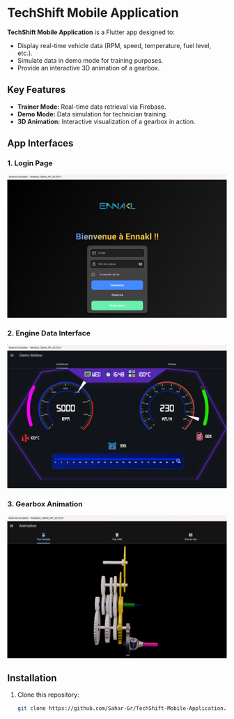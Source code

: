 # TechShift Mobile Application

**TechShift Mobile Application** is a Flutter app designed to:  
- Display real-time vehicle data (RPM, speed, temperature, fuel level, etc.).  
- Simulate data in demo mode for training purposes.  
- Provide an interactive 3D animation of a gearbox.  

## Key Features
- **Trainer Mode:** Real-time data retrieval via Firebase.  
- **Demo Mode:** Data simulation for technician training.  
- **3D Animation:** Interactive visualization of a gearbox in action.  

## App Interfaces

### 1. Login Page
![Login Page](assets/images/login.png)

### 2. Engine Data Interface
![Engine Data](assets/images/moteur.png)

### 3. Gearbox Animation
![Gearbox Animation](assets/images/animation.png)

## Installation
1. Clone this repository:
   ```bash
   git clone https://github.com/Sahar-Gr/TechShift-Mobile-Application.git


